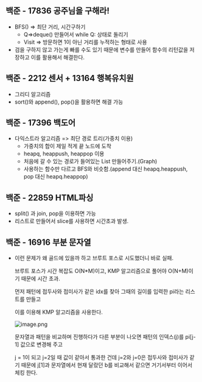 ## 백준 - 17836 공주님을 구해라!

- BFS() => 최단 거리, 시간구하기
  - Q=>deque() 만들어서 while Q: 상태로 돌리기
  - Visit => 방문하면 1이 아닌 거리를 누적하는 형태로 사용
- 검을 구하지 않고 가는게 빠를 수도 있기 때문에 변수를 만들어 함수의 리턴값을 저장하고 이를 활용해서 해결한다.

## 백준 - 2212 센서 + 13164 행복유치원

- 그리디 알고리즘
- sort()와 append(), pop()을 활용하면 해결 가능



## 백준 - 17396 백도어

- 다익스트라 알고리즘 => 최단 경로 트리(가중치 이용)
  - 가중치의 합이 제일 적게 끝 노드에 도착
  - heapq, heappush, heappop 이용
  - 처음에 갈 수 있는 경로가 들어있는 List 만들어주기.(Graph)
  - 사용하는 함수만 다르고 BFS와 비슷함.(append 대신 heapq.heappush,      pop 대신 heapq.heappop)

## 백준 - 22859 HTML파싱

- split() 과 join, pop을 이용하면 가능
- 리스트로 만들어서 slice를 사용하면 시간초과 발생.



## 백준 - 16916 부분 문자열

- ﻿이런 문제가 왜 골드에 있을까 하고 브루트 포스로 시도했더니 바로 실패.

  브루트 포스가 시간 복잡도 O(N*M)이고, KMP 알고리즘으로 풀어야 O(N+M)이기 때문에 시간 초과.

  먼저 패턴에 접두사와 접미사가 같은 idx를 찾아 그때의 길이를 입력한 pi라는 리스트를 만들고

  이를 이용해 KMP 알고리즘을 사용한다.

  ![image.png](https://blogfiles.pstatic.net/MjAyMTA5MjlfMTU2/MDAxNjMyOTEzMDAwNTI4.ohVhqTVkBFYu7949HIMG3J3Ub4TW2GPunn0pOZqiNFQg.cIG__ofwdy4jAloi83byhbfSOr7DBI-2vvGcL8SkcgUg.PNG.dkdltmais9/image.png?type=w1)

  문자열과 패턴을 비교하며 진행하다가 다른 부분이 나오면 패턴의 인덱스(j)를 pi[j-1] 값으로 변경해 주고

  j = 1이 되고 j=2일 때 값이 같아서 통과한 건데 j=2와 j=0은 접두사와 접미사가 같기 때문에 j[1]과 문자열에서 현재 달랐던 b를 비교해서 같으면 거기서부터 이어서 체킹 한다.

  

  ﻿

